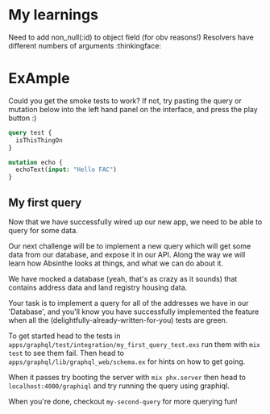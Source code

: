 # My learnings
Need to add non_null(:id) to object field (for obv reasons!)
Resolvers have different numbers of arguments :thinkingface:

# ExAmple

Could you get the smoke tests to work? If not, try pasting the query or mutation below into the left hand panel on the interface, and press the play button :)

```graphql
query test {
  isThisThingOn
}
```

```graphql
mutation echo {
  echoText(input: "Hello FAC")
}
```

## My first query

Now that we have successfully wired up our new app, we need to be able to query for some data.

Our next challenge will be to implement a new query which will get some data from our database, and expose it in our API. Along the way we will learn how Absinthe looks at things, and what we can do about it.

We have mocked a database (yeah, that's as crazy as it sounds) that contains address data and land registry housing data.

Your task is to implement a query for all of the addresses we have in our 'Database', and you'll know you have successfully implemented the feature when all the (delightfully-already-written-for-you) tests are green.

To get started head to the tests in `apps/graphql/test/integration/my_first_query_test.exs` run them with `mix test` to see them fail. Then head to `apps/graphql/lib/graphql_web/schema.ex` for hints on how to get going.

When it passes try booting the server with `mix phx.server` then head to `localhost:4000/graphiql` and try running the query using graphiql.

When you're done, checkout `my-second-query` for more querying fun!
